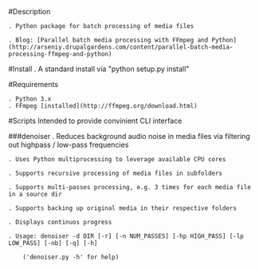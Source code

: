
#Description

    . Python package for batch processing of media files
    
    . Blog: [Parallel batch media processing with FFmpeg and Python](http://arseniy.drupalgardens.com/content/parallel-batch-media-processing-ffmpeg-and-python)


#Install
    . A standard install via "python setup.py install"
    

#Requirements

    . Python 3.x 
    . FFmpeg [installed](http://ffmpeg.org/download.html)


#Scripts
Intended to provide convinient CLI interface


###denoiser
    . Reduces background audio noise in media files via filtering out highpass / low-pass frequencies

    . Uses Python multiprocessing to leverage available CPU cores

    . Supports recursive processing of media files in subfolders

    . Supports multi-passes processing, e.g. 3 times for each media file in a source dir

    . Supports backing up original media in their respective folders

    . Displays continuos progress
    
    . Usage: denoiser -d DIR [-r] [-n NUM_PASSES] [-hp HIGH_PASS] [-lp LOW_PASS] [-nb] [-q] [-h]

        ('denoiser.py -h' for help)







